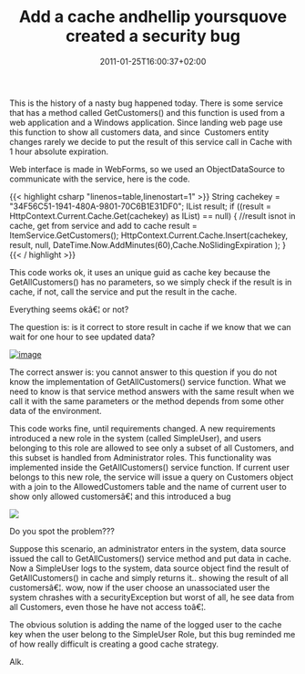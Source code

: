 ﻿---
title: "Add a cache andhellip yoursquove created a security bug"
description: ""
date: 2011-01-25T16:00:37+02:00
draft: false
tags: [Experiences]
categories: [Experiences]
---
This is the history of a nasty bug happened today. There is some service that has a method called GetCustomers() and this function is used from a web application and a Windows application. Since landing web page use this function to show all customers data, and since  Customers entity changes rarely we decide to put the result of this service call in Cache with 1 hour absolute expiration.

Web interface is made in WebForms, so we used an ObjectDataSource to communicate with the service, here is the code.

{{< highlight csharp "linenos=table,linenostart=1" >}}
String cachekey = "34F56C51-1941-480A-9801-70C6B1E31DF0";
IList<CustomerDto> result;
if ((result = HttpContext.Current.Cache.Get(cachekey) as IList<CustomerDto>) == null)
{
//result isnot in cache, get from service and add to cache
result = ItemService.GetCustomers();
HttpContext.Current.Cache.Insert(cachekey, result, null, DateTime.Now.AddMinutes(60),Cache.NoSlidingExpiration );
}
{{< / highlight >}}

This code works ok, it uses an unique guid as cache key because the GetAllCustomers() has no parameters, so we simply check if the result is in cache, if not, call the service and put the result in the cache.

Everything seems okâ€¦ or not?

The question is: is it correct to store result in cache if we know that we can wait for one hour to see updated data?

[![image](https://www.codewrecks.com/blog/wp-content/uploads/2011/01/image_thumb19.png "image")](https://www.codewrecks.com/blog/wp-content/uploads/2011/01/image19.png)

The correct answer is: you cannot answer to this question if you do not know the implementation of GetAllCustomers() service function. What we need to know is that service method answers with the same result when we call it with the same parameters or the method depends from some other data of the environment.

This code works fine, until requirements changed. A new requirements introduced a new role in the system (called SimpleUser), and users belonging to this role are allowed to see only a subset of all Customers, and this subset is handled from Administrator roles. This functionality was implemented inside the GetAllCustomers() service function. If current user belongs to this new role, the service will issue a query on Customers object with a join to the AllowedCustomers table and the name of current user to show only allowed customersâ€¦ and this introduced a bug

![](http://www.mspmentor.net/wp-content/uploads/2010/01/symantec-endpoint-security-bug.jpg)

Do you spot the problem???

Suppose this scenario, an administrator enters in the system, data source issued the call to GetAllCustomers() service method and put data in cache. Now a SimpleUser logs to the system, data source object find the result of GetAllCustomers() in cache and simply returns it.. showing the result of all customersâ€¦. wow, now if the user choose an unassociated user the system chrashes with a securityException but worst of all, he see data from all Customers, even those he have not access toâ€¦.

The obvious solution is adding the name of the logged user to the cache key when the user belong to the SimpleUser Role, but this bug reminded me of how really difficult is creating a good cache strategy.

Alk.

